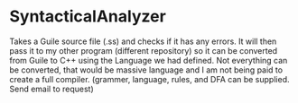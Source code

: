 # SyntacticalAnalyzer
Takes a Guile source file (.ss) and checks if it has any errors. It will then pass it to my other program (different repository) so it can be converted from Guile to C++ using the Language we had defined. Not everything can be converted, that would be massive language and I am not being paid to create a full compiler. (grammer, language, rules, and DFA can be supplied. Send email to request)
